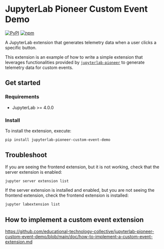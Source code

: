 # JupyterLab Pioneer Custom Event Demo

[![PyPI](https://img.shields.io/pypi/v/jupyterlab-pioneer-custom-event-demo.svg)](https://pypi.org/project/jupyterlab-pioneer-custom-event-demo)
[![npm](https://img.shields.io/npm/v/jupyterlab-pioneer-custom-event-demo.svg)](https://www.npmjs.com/package/jupyterlab-pioneer-custom-event-demo)

A JupyterLab extension that generates telemetry data when a user clicks a specific button.

This extension is an example of how to write a simple extension that leverages functionalities provided by [`jupyterlab-pioneer`](https://github.com/educational-technology-collective/jupyterlab-pioneer) to generate telemetry data for custom events.

## Get started

### Requirements

- JupyterLab >= 4.0.0

### Install

To install the extension, execute:

```bash
pip install jupyterlab-pioneer-custom-event-demo
```

## Troubleshoot

If you are seeing the frontend extension, but it is not working, check
that the server extension is enabled:

```bash
jupyter server extension list
```

If the server extension is installed and enabled, but you are not seeing
the frontend extension, check the frontend extension is installed:

```bash
jupyter labextension list
```

## How to implement a custom event extension

https://github.com/educational-technology-collective/jupyterlab-pioneer-custom-event-demo/blob/main/doc/how-to-implement-a-custom-event-extension.md
